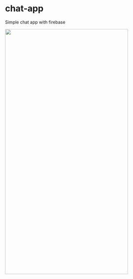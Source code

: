 # chat-app
Simple chat app with firebase

<img src="https://user-images.githubusercontent.com/20739118/158984379-73e39409-ebcf-400d-a39f-c79c30088b65.png" width="400" height="800" />
